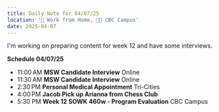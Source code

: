 ```yaml
---
title: Daily Note for 04/07/25
location: '🏡 Work from Home, 🌃🏫 CBC Campus'
date: 2025-04-07
---
```

I'm working on preparing content for week 12 and have some interviews.

**Schedule 04/07/25**

- 11:00 AM **MSW Candidate Interview** Online
- 11:30 AM **MSW Candidate Interview** Online
- 2:30 PM **Personal Medical Appointment** Tri-Cities
- 4:00 PM **Jacob Pick up Arianna from Chess Club**
- 5:30 PM **Week 12 SOWK 460w - Program Evaluation** CBC Campus

